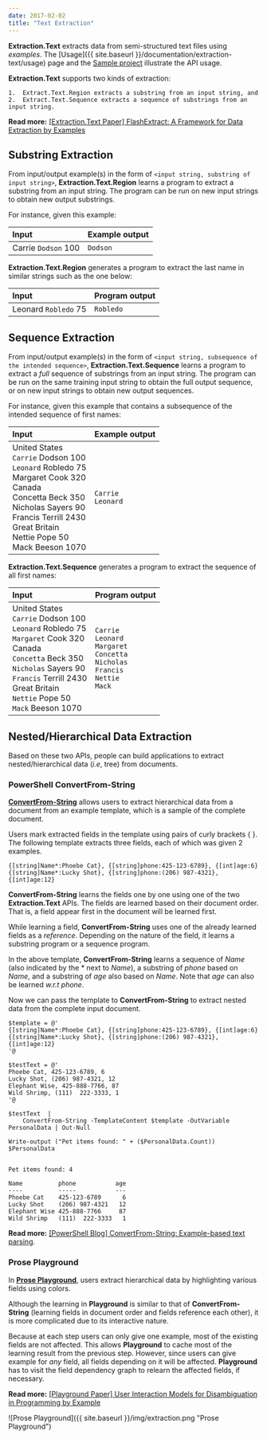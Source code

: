 ```yaml
---
date: 2017-02-02
title: "Text Extraction"
---
```


**Extraction.Text** extracts data from semi-structured text files using *examples*.
The [Usage]({{ site.baseurl }}/documentation/extraction-text/usage) page and the [Sample project](https://github.com/Microsoft/prose/tree/master/Extraction.Text) illustrate the API usage.

**Extraction.Text** supports two kinds of extraction: 

	1.  Extract.Text.Region extracts a substring from an input string, and 
	2.  Extract.Text.Sequence extracts a sequence of substrings from an input string.

**Read more:** [[Extraction.Text Paper] FlashExtract: A Framework for Data Extraction by Examples](http://research.microsoft.com/en-us/um/people/sumitg/pubs/pldi14-flashextract.pdf)


## Substring Extraction

From input/output example(s) in the form of `<input string, substring of input string>`, **Extraction.Text.Region** learns a program to extract a substring from an input string. The program can be run on new input strings to obtain new output substrings.

For instance, given this example:

|        Input      | Example output |
|:------------------|:---------------|
| Carrie `Dodson` 100 | `Dodson`   |

**Extraction.Text.Region** generates a program to extract the last name in similar strings such as the one below:

|        Input      | Program output |
|:------------------|:---------------|
| Leonard `Robledo` 75 | `Robledo`   |


## Sequence Extraction

From input/output example(s) in the form of `<input string, subsequence of the intended sequence>`, **Extraction.Text.Sequence** learns a program to extract a *full* sequence of substrings from an input string. The program can be run on the same training input string to obtain the full output sequence, or on new input strings to obtain new output sequences.

For instance, given this example that contains a subsequence of the intended sequence of first names:

|        Input      | Example output |
|:------------------|:---------------|
| United States<br/>`Carrie` Dodson 100<br/>`Leonard` Robledo 75<br/>Margaret Cook 320<br/>Canada<br/>Concetta Beck 350<br/>Nicholas Sayers 90<br/>Francis Terrill 2430<br/>Great Britain<br/>Nettie Pope 50<br/>Mack Beeson 1070 | `Carrie`<br/> `Leonard` |

**Extraction.Text.Sequence** generates a program to extract the sequence of all first names:

|        Input      | Program output |
|:------------------|:---------------|
| United States<br/>`Carrie` Dodson 100<br/>`Leonard` Robledo 75<br/>`Margaret` Cook 320<br/>Canada<br/>`Concetta` Beck 350<br/>`Nicholas` Sayers 90<br/>`Francis` Terrill 2430<br/>Great Britain<br/>`Nettie` Pope 50<br/>`Mack` Beeson 1070 | `Carrie`<br/> `Leonard`<br/> `Margaret`<br/>`Concetta` <br/>`Nicholas` <br/>`Francis` <br/>`Nettie` <br/>`Mack` |


## Nested/Hierarchical Data Extraction

Based on these two APIs, people can build applications to extract nested/hierarchical data (*i.e*, tree) from documents.

### PowerShell ConvertFrom-String

[**ConvertFrom-String**](https://msdn.microsoft.com/en-us/powershell/reference/5.0/microsoft.powershell.utility/convertfrom-string) allows users to extract hierarchical data from a document from an example template, which is a sample of the complete document.

Users mark extracted fields in the template using pairs of curly brackets { }. The following template extracts three fields, each of which was given 2 examples.

```
{[string]Name*:Phoebe Cat}, {[string]phone:425-123-6789}, {[int]age:6}
{[string]Name*:Lucky Shot}, {[string]phone:(206) 987-4321}, {[int]age:12}
```

**ConvertFrom-String** learns the fields one by one using one of the two **Extraction.Text** APIs. The fields are learned based on their document order. That is, a field appear first in the document will be learned first. 

While learning a field, **ConvertFrom-String** uses one of the already learned fields as a *reference*. Depending on the nature of the field, it learns a substring program or a sequence program.

In the above template, **ConvertFrom-String** learns a sequence of *Name* (also indicated by the * next to *Name*), a substring of *phone* based on *Name*, and a substring of *age* also based on *Name*. Note that *age* can also be learned *w.r.t* *phone*.

Now we can pass the template to **ConvertFrom-String** to extract nested data from the complete input document.

```
$template = @'
{[string]Name*:Phoebe Cat}, {[string]phone:425-123-6789}, {[int]age:6}
{[string]Name*:Lucky Shot}, {[string]phone:(206) 987-4321}, {[int]age:12}
'@

$testText = @'
Phoebe Cat, 425-123-6789, 6
Lucky Shot, (206) 987-4321, 12
Elephant Wise, 425-888-7766, 87
Wild Shrimp, (111)  222-3333, 1
'@

$testText  |
    ConvertFrom-String -TemplateContent $template -OutVariable PersonalData | Out-Null

Write-output ("Pet items found: " + ($PersonalData.Count))
$PersonalData


Pet items found: 4

Name          phone           age
----          -----           ---
Phoebe Cat    425-123-6789      6
Lucky Shot    (206) 987-4321   12
Elephant Wise 425-888-7766     87
Wild Shrimp   (111)  222-3333   1
```

**Read more:** [[PowerShell Blog] ConvertFrom-String: Example-based text parsing](https://blogs.msdn.microsoft.com/powershell/2014/10/31/convertfrom-string-example-based-text-parsing/).

### Prose Playground

In [**Prose Playground**](https://prose-playground.cloudapp.net/), users extract hierarchical data by highlighting various fields using colors.

Although the learning in **Playground** is similar to that of **ConvertFrom-String** (learning fields in document order and fields reference each other), it is more complicated due to its interactive nature.

Because at each step users can only give one example, most of the existing fields are not affected. This allows **Playground** to cache most of the learning result from the previous step. However, since users can give example for *any* field, all fields depending on it will be affected. **Playground** has to visit the field dependency graph to relearn the affected fields, if necessary.

**Read more:** [[Playground Paper] User Interaction Models for Disambiguation in Programming by Example](http://research.microsoft.com/en-us/um/people/sumitg/pubs/uist15.pdf)

![Prose Playground]({{ site.baseurl }}/img/extraction.png "Prose Playground")
